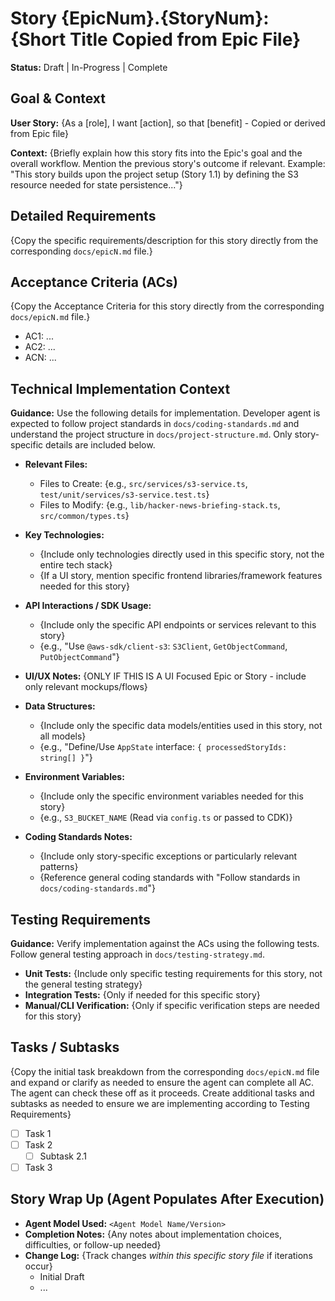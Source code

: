 # Story {EpicNum}.{StoryNum}: {Short Title Copied from Epic File}

**Status:** Draft | In-Progress | Complete

## Goal & Context

**User Story:** {As a [role], I want [action], so that [benefit] - Copied or derived from Epic file}

**Context:** {Briefly explain how this story fits into the Epic's goal and the overall workflow. Mention the previous story's outcome if relevant. Example: "This story builds upon the project setup (Story 1.1) by defining the S3 resource needed for state persistence..."}

## Detailed Requirements

{Copy the specific requirements/description for this story directly from the corresponding `docs/epicN.md` file.}

## Acceptance Criteria (ACs)

{Copy the Acceptance Criteria for this story directly from the corresponding `docs/epicN.md` file.}

- AC1: ...
- AC2: ...
- ACN: ...

## Technical Implementation Context

**Guidance:** Use the following details for implementation. Developer agent is expected to follow project standards in `docs/coding-standards.md` and understand the project structure in `docs/project-structure.md`. Only story-specific details are included below.

- **Relevant Files:**

    - Files to Create: {e.g., `src/services/s3-service.ts`, `test/unit/services/s3-service.test.ts`}
    - Files to Modify: {e.g., `lib/hacker-news-briefing-stack.ts`, `src/common/types.ts`}

- **Key Technologies:**

    - {Include only technologies directly used in this specific story, not the entire tech stack}
    - {If a UI story, mention specific frontend libraries/framework features needed for this story}

- **API Interactions / SDK Usage:**

    - {Include only the specific API endpoints or services relevant to this story}
    - {e.g., "Use `@aws-sdk/client-s3`: `S3Client`, `GetObjectCommand`, `PutObjectCommand`"}

- **UI/UX Notes:** {ONLY IF THIS IS A UI Focused Epic or Story - include only relevant mockups/flows}

- **Data Structures:**

    - {Include only the specific data models/entities used in this story, not all models}
    - {e.g., "Define/Use `AppState` interface: `{ processedStoryIds: string[] }`"}

- **Environment Variables:**

    - {Include only the specific environment variables needed for this story}
    - {e.g., `S3_BUCKET_NAME` (Read via `config.ts` or passed to CDK)}

- **Coding Standards Notes:**

    - {Include only story-specific exceptions or particularly relevant patterns}
    - {Reference general coding standards with "Follow standards in `docs/coding-standards.md`"}

## Testing Requirements

**Guidance:** Verify implementation against the ACs using the following tests. Follow general testing approach in `docs/testing-strategy.md`.

- **Unit Tests:** {Include only specific testing requirements for this story, not the general testing strategy}
- **Integration Tests:** {Only if needed for this specific story}
- **Manual/CLI Verification:** {Only if specific verification steps are needed for this story}

## Tasks / Subtasks

{Copy the initial task breakdown from the corresponding `docs/epicN.md` file and expand or clarify as needed to ensure the agent can complete all AC. The agent can check these off as it proceeds. Create additional tasks and subtasks as needed to ensure we are implementing according to Testing Requirements}

- [ ] Task 1
- [ ] Task 2
    - [ ] Subtask 2.1
- [ ] Task 3

## Story Wrap Up (Agent Populates After Execution)

- **Agent Model Used:** `<Agent Model Name/Version>`
- **Completion Notes:** {Any notes about implementation choices, difficulties, or follow-up needed}
- **Change Log:** {Track changes _within this specific story file_ if iterations occur}
    - Initial Draft
    - ...
